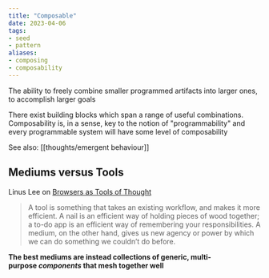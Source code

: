 ```yaml
---
title: "Composable"
date: 2023-04-06
tags:
- seed
- pattern
aliases:
- composing
- composability
---
```


The ability to freely combine smaller programmed artifacts into larger ones, to accomplish larger goals

There exist building blocks which span a range of useful combinations. Composability is, in a sense, key to the notion of "programmability" and every programmable system will have some level of composability

See also: [[thoughts/emergent behaviour]]

## Mediums versus Tools
Linus Lee on [Browsers as Tools of Thought](https://thesephist.com/posts/browser/)

> A tool is something that takes an existing workflow, and makes it more efficient. A nail is an efficient way of holding pieces of wood together; a to-do app is an efficient way of remembering your responsibilities. A medium, on the other hand, gives us new agency or power by which we can do something we couldn’t do before.

**The best mediums are instead collections of generic, multi-purpose _components_ that mesh together well**
